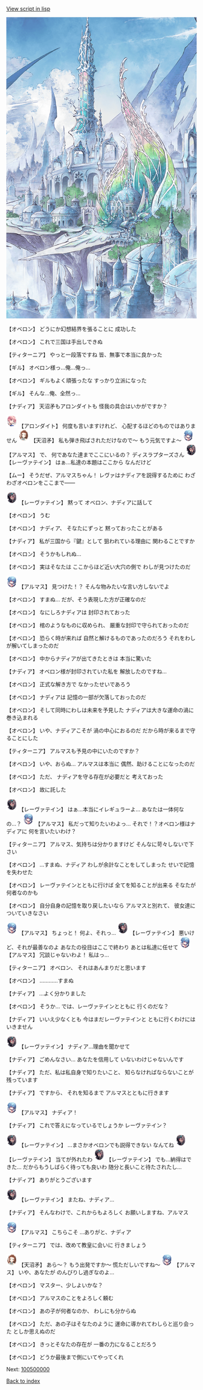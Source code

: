 [View script in lisp](../scripts/100405060.txt)

![fairy_world.png](../images/backgrounds/fairy_world.png)

【オベロン】
どうにか幻想結界を張ることに
成功した

【オベロン】
これで三国は手出しできぬ

【ティターニア】
やっと一段落ですね
皆、無事で本当に良かった

【ギル】
オベロン様っ…俺…俺っ…

【オベロン】
ギルもよく頑張ったな
すっかり立派になった

【ギル】
そんな…俺、全然っ…

【ナディア】
天沼矛もアロンダイトも
怪我の具合はいかがですか？

<img src="../images/units/3100711.png" alt="3100711.png" height="34"/>
【アロンダイト】
何度も言いますけれど、
心配するほどのものではありません

<img src="../images/units/3300411.png" alt="3300411.png" height="34"/>
【天沼矛】
私も弾き飛ばされただけなので～
もう元気ですよ～

<img src="../images/units/3103811.png" alt="3103811.png" height="34"/>
【アルマス】
で、
何であなた達までここにいるの？
ディスラプターズさん

<img src="../images/units/3100211.png" alt="3100211.png" height="34"/>
【レーヴァテイン】
はぁ…私達の本題はここから
なんだけど

【ムー】
そうだぜ、アルマスちゃん！
レヴァはナディアを説得するために
わざわざオベロンをここまで――

<img src="../images/units/3100211.png" alt="3100211.png" height="34"/>
【レーヴァテイン】
黙って
オベロン、ナディアに話して

【オベロン】
うむ

【オベロン】
ナディア、
そなたにずっと
黙っておったことがある

【ナディア】
私が三国から『鍵』として
狙われている理由に
関わることですか

【オベロン】
そうかもしれぬ…

【オベロン】
実はそなたは
ここからほど近い大穴の側で
わしが見つけたのだ

<img src="../images/units/3103811.png" alt="3103811.png" height="34"/>
【アルマス】
見つけた！？
そんな物みたいな言い方しないでよ

【オベロン】
すまぬ…
だが、そう表現した方が正確なのだ

【オベロン】
なにしろナディアは
封印されておった

【オベロン】
棺のようなものに収められ、
厳重な封印で守られておったのだ

【オベロン】
恐らく時が来れば
自然と解けるものであったのだろう
それをわしが解いてしまったのだ

【オベロン】
中からナディアが出てきたときは
本当に驚いた

【ナディア】
オベロン様が封印されていた私を
解放したのですね…

【オベロン】
正式な解き方で
なかったせいであろう

【オベロン】
ナディアは
記憶の一部が欠落しておったのだ

【オベロン】
そして同時にわしは未来を予見した
ナディアは大きな運命の渦に
巻き込まれる

【オベロン】
いや、ナディアこそが
渦の中心におるのだ
だから時が来るまで守ることにした

【ティターニア】
アルマスも予見の中にいたのですか？

【オベロン】
いや、おらぬ…
アルマスは本当に
偶然、助けることになったのだ

【オベロン】
ただ、
ナディアを守る存在が必要だと
考えておった

【オベロン】
故に託した

<img src="../images/units/3100211.png" alt="3100211.png" height="34"/>
【レーヴァテイン】
はぁ…本当にイレギュラーよ…
あなたは一体何なの…？

<img src="../images/units/3103811.png" alt="3103811.png" height="34"/>
【アルマス】
私だって知りたいわよっ…
それで！？オベロン様はナディアに
何を言いたいわけ？

【ティターニア】
アルマス、気持ちは分かりますけど
そんなに苛々しないで下さい

【オベロン】
…すまぬ、ナディア
わしが余計なことをしてしまった
せいで記憶を失わせた

【オベロン】
レーヴァテインとともに行けば
全てを知ることが出来る
そなたが何者なのかも

【オベロン】
自分自身の記憶を取り戻したいなら
アルマスと別れて、
彼女達についていきなさい

<img src="../images/units/3103811.png" alt="3103811.png" height="34"/>
【アルマス】
ちょっと！
何よ、それっ…

<img src="../images/units/3100211.png" alt="3100211.png" height="34"/>
【レーヴァテイン】
悪いけど、それが最善なのよ
あなたの役目はここで終わり
あとは私達に任せて

<img src="../images/units/3103811.png" alt="3103811.png" height="34"/>
【アルマス】
冗談じゃないわよ！
私はっ…

【ティターニア】
オベロン、
それはあんまりだと思います

【オベロン】
…………すまぬ

【ナディア】
…よく分かりました

【オベロン】
そうか…
では、レーヴァテインとともに
行くのだな？

【ナディア】
いいえ少なくとも
今はまだレーヴァテインと
ともに行くわけにはいきません

<img src="../images/units/3100211.png" alt="3100211.png" height="34"/>
【レーヴァテイン】
ナディア…理由を聞かせて

【ナディア】
ごめんなさい…
あなたを信用して
いないわけじゃないんです

【ナディア】
ただ、私は私自身で知りたいこと、
知らなければならないことが
残っています

【ナディア】
ですから、
それを知るまで
アルマスとともに行きます

<img src="../images/units/3103811.png" alt="3103811.png" height="34"/>
【アルマス】
ナディア！

【ナディア】
これで答えになっているでしょうか
レーヴァテイン？

<img src="../images/units/3100211.png" alt="3100211.png" height="34"/>
【レーヴァテイン】
…まさかオベロンでも説得できない
なんてね

<img src="../images/units/3100211.png" alt="3100211.png" height="34"/>
【レーヴァテイン】
当てが外れたわ

<img src="../images/units/3100211.png" alt="3100211.png" height="34"/>
【レーヴァテイン】
でも…納得はできた…
だからもうしばらく待っても良いわ
随分と長いこと待たされたし…

【ナディア】
ありがとうございます

<img src="../images/units/3100211.png" alt="3100211.png" height="34"/>
【レーヴァテイン】
またね、ナディア…

【ナディア】
そんなわけで、これからもよろしく
お願いしますね、アルマス

<img src="../images/units/3103811.png" alt="3103811.png" height="34"/>
【アルマス】
こちらこそ
…ありがと、ナディア

【ティターニア】
では、改めて教皇に会いに
行きましょう

<img src="../images/units/3300411.png" alt="3300411.png" height="34"/>
【天沼矛】
あら～？
もう出発ですか～
慌ただしいですね～

<img src="../images/units/3103811.png" alt="3103811.png" height="34"/>
【アルマス】
いや、あなたが
のんびりし過ぎなのよ…

【オベロン】
マスター、少しよいかな？

【オベロン】
アルマスのことをよろしく頼む

【オベロン】
あの子が何者なのか、
わしにも分からぬ

【オベロン】
ただ、あの子はそなたのように
運命に導かれてわしらと巡り会った
としか思えぬのだ

【オベロン】
きっとそなたの存在が
一番の力になることだろう

【オベロン】
どうか最後まで側にいてやってくれ


Next: [100500000](100500000.md)

[Back to index](index.md)
